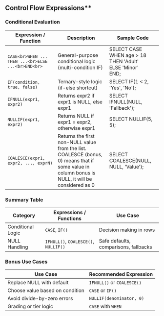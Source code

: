 ## Control Flow Expressions**

### Conditional Evaluation


| **Expression / Function**                          | **Description**                                                                                                                                         | **Sample Code**                                                       |
| ---------------------------------------------------- | --------------------------------------------------------------------------------------------------------------------------------------------------------- | ----------------------------------------------------------------------- |
| `CASE<br>WHEN ... THEN ...<br>ELSE ...<br>END<br>` | General-purpose conditional logic (multi-condition IF)                                                                                                  | SELECT CASE<br>WHEN age > 18 THEN 'Adult'<br>ELSE 'Minor'<br>END;<br> |
| `IF(condition, true, false)`                       | Ternary-style logic (if-else shortcut)                                                                                                                  | SELECT IF(1 < 2, 'Yes', 'No');                                        |
| `IFNULL(expr1, expr2)`                             | Returns expr2 if expr1 is NULL, else expr1                                                                                                              | SELECT IFNULL(NULL, 'Fallback');                                      |
| `NULLIF(expr1, expr2)`                             | Returns NULL if expr1 = expr2, otherwise expr1                                                                                                          | SELECT NULLIF(5, 5);                                                  |
| `COALESCE(expr1, expr2, ..., exprN)`               | Returns the first non-NULL value from the list.<br>COALESCE (bonus, 0) means that if some value in column bonus is NULL, it will be considered as 0<br> | SELECT COALESCE(NULL, NULL, 'Value');                                 |

### Summary Table


| Category          | Expressions / Functions              | Use Case                              |
| ------------------- | -------------------------------------- | --------------------------------------- |
| Conditional Logic | `CASE`, `IF()`                       | Decision making in rows               |
| NULL Handling     | `IFNULL()`, `COALESCE()`, `NULLIF()` | Safe defaults, comparisons, fallbacks |

### Bonus Use Cases


| Use Case                        | Recommended Expression     |
| --------------------------------- | ---------------------------- |
| Replace NULL with default       | `IFNULL()` or `COALESCE()` |
| Choose value based on condition | `CASE` or `IF()`           |
| Avoid divide-by-zero errors     | `NULLIF(denominator, 0)`   |
| Grading or tier logic           | `CASE` with `WHEN`         |
